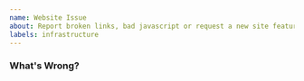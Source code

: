 ```yaml
---
name: Website Issue
about: Report broken links, bad javascript or request a new site feature.
labels: infrastructure
---
```



### What's Wrong?
<!-- What problem did you find? -->

<!-- If it's related to a specific page, what's the URL? -->
